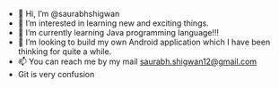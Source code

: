 - 👋 Hi, I’m @saurabhshigwan
- 👀 I’m interested in learning new and exciting things. 
- 🌱 I’m currently learning Java programming language!!!
- 💞️ I’m looking to build my own Android application which I have been thinking for quite a while.
- 📫 You can reach me by my mail saurabh.shigwan12@gmail.com
- Git is very confusion 

<!---
saurabhshigwan/saurabhshigwan is a ✨ special ✨ repository because its `README.md` (this file) appears on your GitHub profile.
You can click the Preview link to take a look at your changes.
--->
